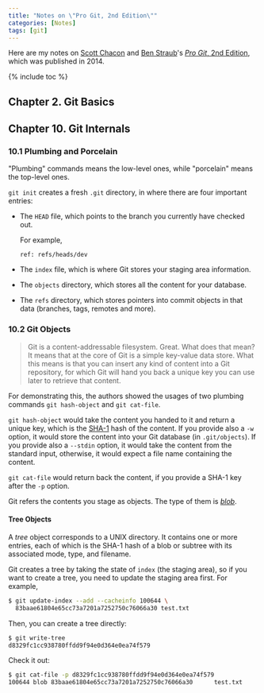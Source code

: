 ```yaml
---
title: "Notes on \"Pro Git, 2nd Edition\""
categories: [Notes]
tags: [git]
---
```


Here are my notes on [Scott Chacon](https://twitter.com/chacon) and [Ben Straub](https://github.com/ben)'s [*Pro Git*, 2nd Edition](https://git-scm.com/book/en/v2), which was published in 2014.

{% include toc %}

## Chapter 2. Git Basics

## Chapter 10. Git Internals

### 10.1 Plumbing and Porcelain

"Plumbing" commands means the low-level ones, while "porcelain" means the top-level ones.

`git init` creates a fresh `.git` directory, in where there are four important entries:

- The `HEAD` file, which points to the branch you currently have checked out.

    For example,

    ```
    ref: refs/heads/dev
    ```

- The `index` file, which is where Git stores your staging area information.
- The `objects` directory, which stores all the content for your database.
- The `refs` directory, which stores pointers into commit objects in that data (branches, tags, remotes and more).

### 10.2 Git Objects

> Git is a content-addressable filesystem. Great. What does that mean? It means that at the core of Git is a simple key-value data store. What this means is that you can insert any kind of content into a Git repository, for which Git will hand you back a unique key you can use later to retrieve that content.

For demonstrating this, the authors showed the usages of two plumbing commands `git hash-object` and `git cat-file`.

`git hash-object` would take the content you handed to it and return a unique key, which is the [SHA-1](https://en.wikipedia.org/wiki/SHA-1) hash of the content. If you provide also a `-w` option, it would store the content into your Git database (in `.git/objects`). If you provide also a `--stdin` option, it would take the content from the standard input, otherwise, it would expect a file name containing the content.

`git cat-file` would return back the content, if you provide a SHA-1 key after the `-p` option.

Git refers the contents you stage as objects. The type of them is *[blob](https://en.wikipedia.org/wiki/Binary_large_object)*.

#### Tree Objects

A *tree* object corresponds to a UNIX directory. It contains one or more entries, each of which is the SHA-1 hash of a blob or subtree with its associated mode, type, and filename.

Git creates a tree by taking the state of `index` (the staging area), so if you want to create a tree, you need to update the staging area first. For example,

``` bash
$ git update-index --add --cacheinfo 100644 \
  83baae61804e65cc73a7201a7252750c76066a30 test.txt
```

Then, you can create a tree directly:

```bash
$ git write-tree
d8329fc1cc938780ffdd9f94e0d364e0ea74f579
```

Check it out:

```bash
$ git cat-file -p d8329fc1cc938780ffdd9f94e0d364e0ea74f579
100644 blob 83baae61804e65cc73a7201a7252750c76066a30      test.txt
```